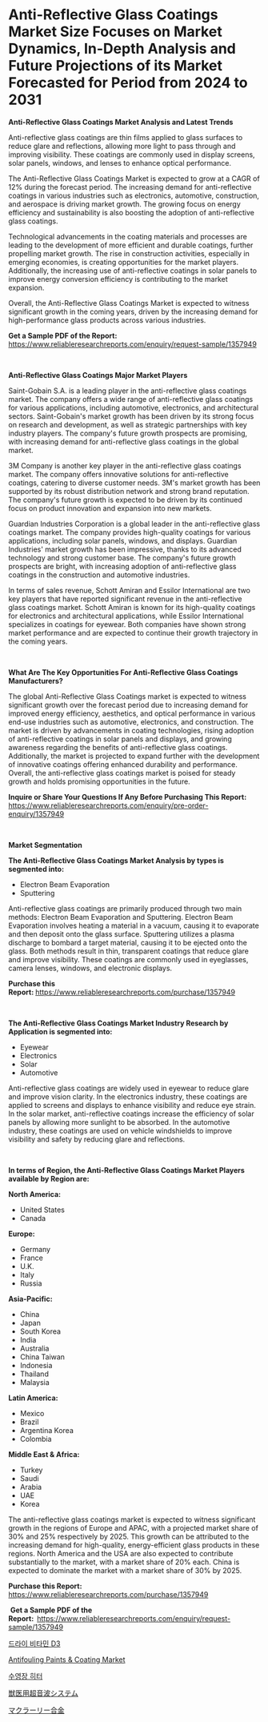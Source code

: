 <p><h1>Anti-Reflective Glass Coatings Market Size Focuses on Market Dynamics, In-Depth Analysis and Future Projections of its Market Forecasted for Period from 2024 to 2031</h1></p><p><strong>Anti-Reflective Glass Coatings Market Analysis and Latest Trends</strong></p>
<p><p>Anti-reflective glass coatings are thin films applied to glass surfaces to reduce glare and reflections, allowing more light to pass through and improving visibility. These coatings are commonly used in display screens, solar panels, windows, and lenses to enhance optical performance.</p><p>The Anti-Reflective Glass Coatings Market is expected to grow at a CAGR of 12% during the forecast period. The increasing demand for anti-reflective coatings in various industries such as electronics, automotive, construction, and aerospace is driving market growth. The growing focus on energy efficiency and sustainability is also boosting the adoption of anti-reflective glass coatings.</p><p>Technological advancements in the coating materials and processes are leading to the development of more efficient and durable coatings, further propelling market growth. The rise in construction activities, especially in emerging economies, is creating opportunities for the market players. Additionally, the increasing use of anti-reflective coatings in solar panels to improve energy conversion efficiency is contributing to the market expansion.</p><p>Overall, the Anti-Reflective Glass Coatings Market is expected to witness significant growth in the coming years, driven by the increasing demand for high-performance glass products across various industries.</p></p>
<p><strong>Get a Sample PDF of the Report:&nbsp;</strong> <a href="https://www.reliableresearchreports.com/enquiry/request-sample/1357949">https://www.reliableresearchreports.com/enquiry/request-sample/1357949</a></p>
<p>&nbsp;</p>
<p><strong>Anti-Reflective Glass Coatings Major Market Players</strong></p>
<p><p>Saint-Gobain S.A. is a leading player in the anti-reflective glass coatings market. The company offers a wide range of anti-reflective glass coatings for various applications, including automotive, electronics, and architectural sectors. Saint-Gobain's market growth has been driven by its strong focus on research and development, as well as strategic partnerships with key industry players. The company's future growth prospects are promising, with increasing demand for anti-reflective glass coatings in the global market.</p><p>3M Company is another key player in the anti-reflective glass coatings market. The company offers innovative solutions for anti-reflective coatings, catering to diverse customer needs. 3M's market growth has been supported by its robust distribution network and strong brand reputation. The company's future growth is expected to be driven by its continued focus on product innovation and expansion into new markets.</p><p>Guardian Industries Corporation is a global leader in the anti-reflective glass coatings market. The company provides high-quality coatings for various applications, including solar panels, windows, and displays. Guardian Industries' market growth has been impressive, thanks to its advanced technology and strong customer base. The company's future growth prospects are bright, with increasing adoption of anti-reflective glass coatings in the construction and automotive industries.</p><p>In terms of sales revenue, Schott Amiran and Essilor International are two key players that have reported significant revenue in the anti-reflective glass coatings market. Schott Amiran is known for its high-quality coatings for electronics and architectural applications, while Essilor International specializes in coatings for eyewear. Both companies have shown strong market performance and are expected to continue their growth trajectory in the coming years.</p></p>
<p>&nbsp;</p>
<p><strong>What Are The Key Opportunities For Anti-Reflective Glass Coatings Manufacturers?</strong></p>
<p><p>The global Anti-Reflective Glass Coatings market is expected to witness significant growth over the forecast period due to increasing demand for improved energy efficiency, aesthetics, and optical performance in various end-use industries such as automotive, electronics, and construction. The market is driven by advancements in coating technologies, rising adoption of anti-reflective coatings in solar panels and displays, and growing awareness regarding the benefits of anti-reflective glass coatings. Additionally, the market is projected to expand further with the development of innovative coatings offering enhanced durability and performance. Overall, the anti-reflective glass coatings market is poised for steady growth and holds promising opportunities in the future.</p></p>
<p><strong>Inquire or Share Your Questions If Any Before Purchasing This Report:</strong> <a href="https://www.reliableresearchreports.com/enquiry/pre-order-enquiry/1357949">https://www.reliableresearchreports.com/enquiry/pre-order-enquiry/1357949</a></p>
<p>&nbsp;</p>
<p><strong>Market Segmentation</strong></p>
<p><strong>The Anti-Reflective Glass Coatings Market Analysis by types is segmented into:</strong></p>
<p><ul><li>Electron Beam Evaporation</li><li>Sputtering</li></ul></p>
<p><p>Anti-reflective glass coatings are primarily produced through two main methods: Electron Beam Evaporation and Sputtering. Electron Beam Evaporation involves heating a material in a vacuum, causing it to evaporate and then deposit onto the glass surface. Sputtering utilizes a plasma discharge to bombard a target material, causing it to be ejected onto the glass. Both methods result in thin, transparent coatings that reduce glare and improve visibility. These coatings are commonly used in eyeglasses, camera lenses, windows, and electronic displays.</p></p>
<p><strong>Purchase this Report:&nbsp;</strong><a href="https://www.reliableresearchreports.com/purchase/1357949">https://www.reliableresearchreports.com/purchase/1357949</a></p>
<p>&nbsp;</p>
<p><strong>The Anti-Reflective Glass Coatings Market Industry Research by Application is segmented into:</strong></p>
<p><ul><li>Eyewear</li><li>Electronics</li><li>Solar</li><li>Automotive</li></ul></p>
<p><p>Anti-reflective glass coatings are widely used in eyewear to reduce glare and improve vision clarity. In the electronics industry, these coatings are applied to screens and displays to enhance visibility and reduce eye strain. In the solar market, anti-reflective coatings increase the efficiency of solar panels by allowing more sunlight to be absorbed. In the automotive industry, these coatings are used on vehicle windshields to improve visibility and safety by reducing glare and reflections.</p></p>
<p>&nbsp;</p>
<p><strong>In terms of Region, the Anti-Reflective Glass Coatings Market Players available by Region are:</strong></p>
<p>
    <p> <strong> North America: </strong>
        <ul>
            <li>United States</li>
            <li>Canada</li>
        </ul>
        </p> 
    <p> <strong> Europe: </strong>
        <ul>
            <li>Germany</li>
            <li>France</li>
            <li>U.K.</li>
            <li>Italy</li>
            <li>Russia</li>
        </ul>
        </p> 
    <p> <strong> Asia-Pacific: </strong>
        <ul>
            <li>China</li>
            <li>Japan</li>
            <li>South Korea</li>
            <li>India</li>
            <li>Australia</li>
            <li>China Taiwan</li>
            <li>Indonesia</li>
            <li>Thailand</li>
            <li>Malaysia</li>
        </ul>
        </p> 
    <p> <strong> Latin America: </strong>
        <ul>
            <li>Mexico</li>
            <li>Brazil</li>
            <li>Argentina Korea</li>
            <li>Colombia</li>
        </ul>
        </p> 
    <p> <strong> Middle East & Africa: </strong>
        <ul>
            <li>Turkey</li>
            <li>Saudi</li>
            <li>Arabia</li>
            <li>UAE</li>
            <li>Korea</li>
        </ul>
    </p>
    </p>
<p><p>The anti-reflective glass coatings market is expected to witness significant growth in the regions of Europe and APAC, with a projected market share of 30% and 25% respectively by 2025. This growth can be attributed to the increasing demand for high-quality, energy-efficient glass products in these regions. North America and the USA are also expected to contribute substantially to the market, with a market share of 20% each. China is expected to dominate the market with a market share of 30% by 2025.</p></p>
<p><strong>Purchase this Report: </strong><a href="https://www.reliableresearchreports.com/purchase/1357949">https://www.reliableresearchreports.com/purchase/1357949</a></p>
<p>&nbsp;<strong>Get a Sample PDF of the Report:&nbsp;&nbsp;</strong><a href="https://www.reliableresearchreports.com/enquiry/request-sample/1357949">https://www.reliableresearchreports.com/enquiry/request-sample/1357949</a></p>
<p><strong></strong></p>
<p><p><a href="https://medium.com/@costelcaramitru2022/%EB%93%9C%EB%9D%BC%EC%9D%B4-%EB%B9%84%ED%83%80%EB%AF%BC-d3-%EC%8B%9C%EC%9E%A5-%EA%B7%9C%EB%AA%A8-%EB%B0%8F-%EC%8B%9C%EC%9E%A5-%ED%8A%B8%EB%A0%8C%EB%93%9C-%EC%99%84%EC%A0%84%ED%95%9C-%EC%82%B0%EC%97%85-%EA%B0%9C%EC%9A%94-2024%EB%85%84%EB%B6%80%ED%84%B0-2031%EB%85%84%EA%B9%8C%EC%A7%80-9dfff00d52bb">드라이 비타민 D3</a></p><p><a href="https://github.com/Airanohannonzb68e5pb53oc1/Market-Research-Report-List-1/blob/main/antifouling-paints-coating-market.md">Antifouling Paints & Coating Market</a></p><p><a href="https://github.com/bvubpqd5241630/Market-Research-Report-List-1/blob/main/4149769194382.md">수영장 히터</a></p><p><a href="https://github.com/bucuel854722/Market-Research-Report-List-1/blob/main/8803558194661.md">獣医用超音波システム</a></p><p><a href="https://medium.com/@lindakreitz2023/mcraly%E5%90%88%E9%87%91%E5%B8%82%E5%A0%B4-%E3%82%BF%E3%82%A4%E3%83%97-%E3%82%A2%E3%83%97%E3%83%AA%E3%82%B1%E3%83%BC%E3%82%B7%E3%83%A7%E3%83%B3-%E3%81%8A%E3%82%88%E3%81%B3%E5%9C%B0%E7%90%86%E3%81%AB%E3%82%88%E3%82%8B%E5%8C%85%E6%8B%AC%E7%9A%84%E8%A9%95%E4%BE%A1-3c5bef5273fc">マクラーリー合金</a></p></p>
